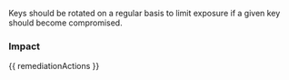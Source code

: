
Keys should be rotated on a regular basis to limit exposure if a given key should become compromised.


### Impact
<!-- Add Impact here -->

<!-- DO NOT CHANGE -->
{{ remediationActions }}


